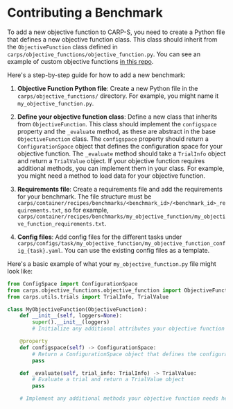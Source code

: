 # Contributing a Benchmark

To add a new objective function to CARP-S, you need to create a Python file that defines a 
new objective function class. This class should inherit from the `ObjectiveFunction` class defined in 
`carps/objective_functions/objective_function.py`. 
You can see an example of custom objective functions [in this repo](https://github.com/automl/OptBench).

Here's a step-by-step guide for how to add a new benchmark:

1. **Objective Function Python file**:
Create a new Python file in the `carps/objective_functions/` directory. 
For example, you might name it `my_objective_function.py`.


2. **Define your objective function class**: 
Define a new class that inherits from `ObjectiveFunction`. This class should implement the `configspace` 
property and the `_evaluate` method, as these are abstract in the base `ObjectiveFunction` class. 
The `configspace` property should return a `ConfigurationSpace` object that defines the 
configuration space for your objective function. The `_evaluate` method should take a `TrialInfo` object 
and return a `TrialValue` object. If your objective function requires additional methods, you can implement 
them in your class. For example, you might need a method to load data for your objective function. 


3. **Requirements file**: Create a requirements file and add the requirements for your benchmark. 
   The file structure must be 
   `carps/container/recipes/benchmarks/<benchmark_id>/<benchmark_id>_requirements.txt`, so for example,
   `carps/container/recipes/benchmarks/my_objective_function/my_objective_function_requirements.txt`. 

4. **Config files**: Add config files for the different tasks under 
   `carps/configs/task/my_objective_function/my_objective_function_config_{task}.yaml`. 
   You can use the existing config files as a template.

Here's a basic example of what your `my_objective_function.py` file might look like:

```python
from ConfigSpace import ConfigurationSpace
from carps.objective_functions.objective_function import ObjectiveFunction
from carps.utils.trials import TrialInfo, TrialValue

class MyObjectiveFunction(ObjectiveFunction):
    def __init__(self, loggers=None):
        super().__init__(loggers)
        # Initialize any additional attributes your objective function needs here

    @property
    def configspace(self) -> ConfigurationSpace:
        # Return a ConfigurationSpace object that defines the configuration space for your objective function
        pass

    def _evaluate(self, trial_info: TrialInfo) -> TrialValue:
        # Evaluate a trial and return a TrialValue object
        pass

    # Implement any additional methods your objective function needs here
```
